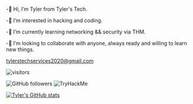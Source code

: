 -👋 Hi, I’m Tyler from Tyler's Tech.

-👀 I’m interested in hacking and coding.

-🌱 I’m currently learning networking && security via THM.

-💞️ I’m looking to collaborate with anyone, always ready and willing to learn new things. 

tylerstechservices2020@gmail.com


![visitors](https://visitor-badge.glitch.me/badge?page_id=TylersTech2020.TylersTech2020&left_color=green&right_color=red)

<img alt="GitHub followers" src="https://img.shields.io/github/followers/TylersTech2020?style=social">

<img src="https://tryhackme-badges.s3.amazonaws.com/LawlessCarrot.png" alt="TryHackMe">

[![Tyler's GitHub stats](https://github-readme-stats.vercel.app/api?username=TylersTech2020&theme=synthwave)](https://github.com/anuraghazra/github-readme-stats)




<!---
TylersTech2020/TylersTech2020 is a cow special pie repository because its `README.md` (this file) appears on your GitHub profile.
You can click the Preview link to take a look at your changes or you can leave it how it is cause does anyone actually look at these...
--->
